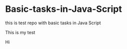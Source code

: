 # Basic-tasks-in-Java-Script

this is test repo with basic tasks in Java Script

This is my test

Hi



